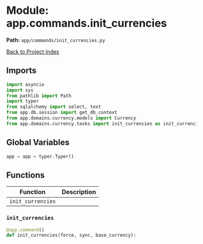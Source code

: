# Module: app.commands.init_currencies

**Path:** `app/commands/init_currencies.py`

[Back to Project Index](../../../index.md)

## Imports
```python
import asyncio
import sys
from pathlib import Path
import typer
from sqlalchemy import select, text
from app.db.session import get_db_context
from app.domains.currency.models import Currency
from app.domains.currency.tasks import init_currencies as init_currencies_task
```

## Global Variables
```python
app = app = typer.Typer()
```

## Functions

| Function | Description |
| --- | --- |
| `init_currencies` |  |

### `init_currencies`
```python
@app.command()
def init_currencies(force, sync, base_currency):
```
